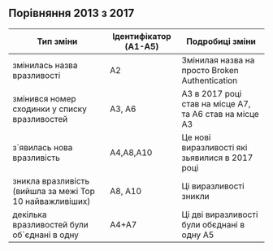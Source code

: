 ## Порівняння 2013 з 2017

|Тип зміни|Ідентифікатор (A1-A5)|Подробиці зміни|
|------|----------------------------------|----------------------------|
|змінилась назва вразливості|A2|Змінилая назва на просто Broken Authentication|
|змінився номер сходинки у списку вразливостей|A3, А6|A3 в 2017 році став на місце А7, та А6 став на місце А3|
|з`явилась нова вразливість|А4,А8,А10|Це нові виразливості які зьявилися в 2017 році|
|зникла вразливість (вийшла за межі Top 10 найважливіших)|А8, А10| Ці виразливості зникли|
|декілька вразливостей були об`єднані в одну|А4+А7|Ці дві виразливості були обєднані в одну А5|


